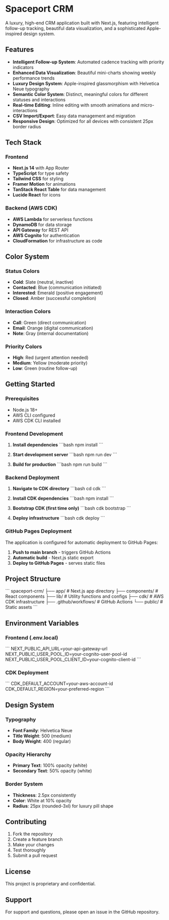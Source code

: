 # Spaceport CRM

A luxury, high-end CRM application built with Next.js, featuring intelligent follow-up tracking, beautiful data visualization, and a sophisticated Apple-inspired design system.

## Features

- **Intelligent Follow-up System**: Automated cadence tracking with priority indicators
- **Enhanced Data Visualization**: Beautiful mini-charts showing weekly performance trends
- **Luxury Design System**: Apple-inspired glassmorphism with Helvetica Neue typography
- **Semantic Color System**: Distinct, meaningful colors for different statuses and interactions
- **Real-time Editing**: Inline editing with smooth animations and micro-interactions
- **CSV Import/Export**: Easy data management and migration
- **Responsive Design**: Optimized for all devices with consistent 25px border radius

## Tech Stack

### Frontend
- **Next.js 14** with App Router
- **TypeScript** for type safety
- **Tailwind CSS** for styling
- **Framer Motion** for animations
- **TanStack React Table** for data management
- **Lucide React** for icons

### Backend (AWS CDK)
- **AWS Lambda** for serverless functions
- **DynamoDB** for data storage
- **API Gateway** for REST API
- **AWS Cognito** for authentication
- **CloudFormation** for infrastructure as code

## Color System

### Status Colors
- **Cold**: Slate (neutral, inactive)
- **Contacted**: Blue (communication initiated)
- **Interested**: Emerald (positive engagement)
- **Closed**: Amber (successful completion)

### Interaction Colors
- **Call**: Green (direct communication)
- **Email**: Orange (digital communication)
- **Note**: Gray (internal documentation)

### Priority Colors
- **High**: Red (urgent attention needed)
- **Medium**: Yellow (moderate priority)
- **Low**: Green (routine follow-up)

## Getting Started

### Prerequisites
- Node.js 18+
- AWS CLI configured
- AWS CDK CLI installed

### Frontend Development

1. **Install dependencies**
   \`\`\`bash
   npm install
   \`\`\`

2. **Start development server**
   \`\`\`bash
   npm run dev
   \`\`\`

3. **Build for production**
   \`\`\`bash
   npm run build
   \`\`\`

### Backend Deployment

1. **Navigate to CDK directory**
   \`\`\`bash
   cd cdk
   \`\`\`

2. **Install CDK dependencies**
   \`\`\`bash
   npm install
   \`\`\`

3. **Bootstrap CDK (first time only)**
   \`\`\`bash
   cdk bootstrap
   \`\`\`

4. **Deploy infrastructure**
   \`\`\`bash
   cdk deploy
   \`\`\`

### GitHub Pages Deployment

The application is configured for automatic deployment to GitHub Pages:

1. **Push to main branch** - triggers GitHub Actions
2. **Automatic build** - Next.js static export
3. **Deploy to GitHub Pages** - serves static files

## Project Structure

\`\`\`
spaceport-crm/
├── app/                    # Next.js app directory
├── components/             # React components
├── lib/                   # Utility functions and configs
├── cdk/                   # AWS CDK infrastructure
├── .github/workflows/     # GitHub Actions
└── public/               # Static assets
\`\`\`

## Environment Variables

### Frontend (.env.local)
\`\`\`
NEXT_PUBLIC_API_URL=your-api-gateway-url
NEXT_PUBLIC_USER_POOL_ID=your-cognito-user-pool-id
NEXT_PUBLIC_USER_POOL_CLIENT_ID=your-cognito-client-id
\`\`\`

### CDK Deployment
\`\`\`
CDK_DEFAULT_ACCOUNT=your-aws-account-id
CDK_DEFAULT_REGION=your-preferred-region
\`\`\`

## Design System

### Typography
- **Font Family**: Helvetica Neue
- **Title Weight**: 500 (medium)
- **Body Weight**: 400 (regular)

### Opacity Hierarchy
- **Primary Text**: 100% opacity (white)
- **Secondary Text**: 50% opacity (white)

### Border System
- **Thickness**: 2.5px consistently
- **Color**: White at 10% opacity
- **Radius**: 25px (rounded-3xl) for luxury pill shape

## Contributing

1. Fork the repository
2. Create a feature branch
3. Make your changes
4. Test thoroughly
5. Submit a pull request

## License

This project is proprietary and confidential.

## Support

For support and questions, please open an issue in the GitHub repository.
